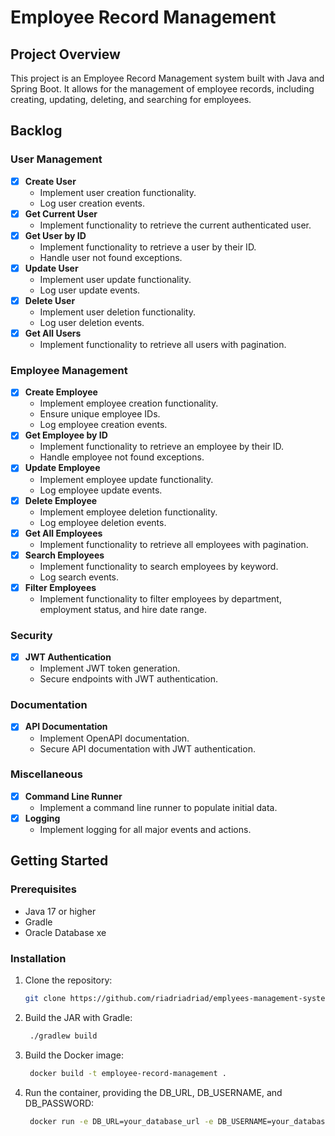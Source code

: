 # Employee Record Management

## Project Overview
This project is an Employee Record Management system built with Java and Spring Boot. It allows for the management of employee records, including creating, updating, deleting, and searching for employees.

## Backlog

### User Management
- [x] **Create User**
  - Implement user creation functionality.
  - Log user creation events.
- [x] **Get Current User**
  - Implement functionality to retrieve the current authenticated user.
- [x] **Get User by ID**
  - Implement functionality to retrieve a user by their ID.
  - Handle user not found exceptions.
- [x] **Update User**
  - Implement user update functionality.
  - Log user update events.
- [x] **Delete User**
  - Implement user deletion functionality.
  - Log user deletion events.
- [x] **Get All Users**
  - Implement functionality to retrieve all users with pagination.

### Employee Management
- [x] **Create Employee**
  - Implement employee creation functionality.
  - Ensure unique employee IDs.
  - Log employee creation events.
- [x] **Get Employee by ID**
  - Implement functionality to retrieve an employee by their ID.
  - Handle employee not found exceptions.
- [x] **Update Employee**
  - Implement employee update functionality.
  - Log employee update events.
- [x] **Delete Employee**
  - Implement employee deletion functionality.
  - Log employee deletion events.
- [x] **Get All Employees**
  - Implement functionality to retrieve all employees with pagination.
- [x] **Search Employees**
  - Implement functionality to search employees by keyword.
  - Log search events.
- [x] **Filter Employees**
  - Implement functionality to filter employees by department, employment status, and hire date range.

### Security
- [x] **JWT Authentication**
  - Implement JWT token generation.
  - Secure endpoints with JWT authentication.

### Documentation
- [x] **API Documentation**
  - Implement OpenAPI documentation.
  - Secure API documentation with JWT authentication.

### Miscellaneous
- [x] **Command Line Runner**
  - Implement a command line runner to populate initial data.
- [x] **Logging**
  - Implement logging for all major events and actions.

## Getting Started
### Prerequisites
- Java 17 or higher
- Gradle
- Oracle Database xe

### Installation
1. Clone the repository:
   ```sh
   git clone https://github.com/riadriadriad/emplyees-management-system.git

2. Build the JAR with Gradle:
   ```sh
    ./gradlew build
   
3. Build the Docker image:
   ```sh  
    docker build -t employee-record-management .
4. Run the container, providing the DB_URL, DB_USERNAME, and DB_PASSWORD:
   ```sh
    docker run -e DB_URL=your_database_url -e DB_USERNAME=your_database_username -e DB_PASSWORD=your_database_password -p 8099:8099 employee-record-management
